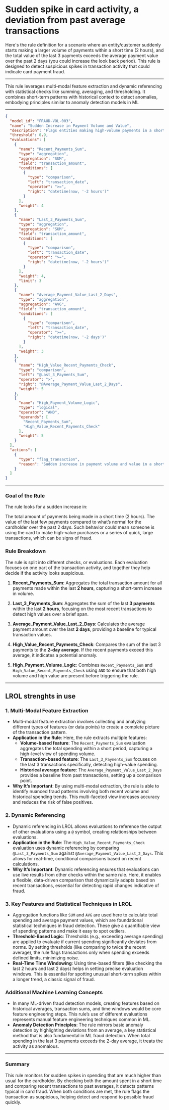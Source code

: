 # Sudden spike in card activity, a deviation from past average transactions

Here's the rule definition for a scenario where an entity/customer suddenly starts making a larger volume of payments within a short time (2 hours), and the total value of the last 3 payments exceeds the average payment value over the past 2 days (you could increase the look back period). This rule is designed to detect suspicious spikes in transaction activity that could indicate card payment fraud. 


---

This rule leverages multi-modal feature extraction and dynamic referencing with statistical checks like summing, averaging, and thresholding. It combines short-term patterns with historical context to detect anomalies, embodying principles similar to anomaly detection models in ML

---

```json
{
  "model_id": "FRAUD-VOL-003",
  "name": "Sudden Increase in Payment Volume and Value",
  "description": "Flags entities making high-volume payments in a short period, with recent payment totals exceeding average payment values over the last 2 days.",
  "threshold": 0.9,
  "evaluations": [
    {
      "name": "Recent_Payments_Sum",
      "type": "aggregation",
      "aggregation": "SUM",
      "field": "transaction_amount",
      "conditions": [
        {
          "type": "comparison",
          "left": "transaction_date",
          "operator": ">=",
          "right": "datetime(now, '-2 hours')"
        }
      ],
      "weight": 4
    },
    {
      "name": "Last_3_Payments_Sum",
      "type": "aggregation",
      "aggregation": "SUM",
      "field": "transaction_amount",
      "conditions": [
        {
          "type": "comparison",
          "left": "transaction_date",
          "operator": ">=",
          "right": "datetime(now, '-2 hours')"
        }
      ],
      "weight": 4,
      "limit": 3
    },
    {
      "name": "Average_Payment_Value_Last_2_Days",
      "type": "aggregation",
      "aggregation": "AVG",
      "field": "transaction_amount",
      "conditions": [
        {
          "type": "comparison",
          "left": "transaction_date",
          "operator": ">=",
          "right": "datetime(now, '-2 days')"
        }
      ],
      "weight": 3
    },
    {
      "name": "High_Value_Recent_Payments_Check",
      "type": "comparison",
      "left": "@Last_3_Payments_Sum",
      "operator": ">",
      "right": "@Average_Payment_Value_Last_2_Days",
      "weight": 5
    },
    {
      "name": "High_Payment_Volume_Logic",
      "type": "logical",
      "operator": "AND",
      "operands": [
        "Recent_Payments_Sum",
        "High_Value_Recent_Payments_Check"
      ],
      "weight": 5
    }
  ],
  "actions": [
    {
      "type": "flag_transaction",
      "reason": "Sudden increase in payment volume and value in a short period detected."
    }
  ]
}
```

---

### Goal of the Rule
The rule looks for a sudden increase in:

The total amount of payments being made in a short time (2 hours).
The value of the last few payments compared to what’s normal for the cardholder over the past 2 days.
Such behavior could mean someone is using the card to make high-value purchases or a series of quick, large transactions, which can be signs of fraud.

### Rule Breakdown
The rule is split into different checks, or evaluations. Each evaluation focuses on one part of the transaction activity, and together they help decide if the activity looks suspicious.

1. **Recent_Payments_Sum**: Aggregates the total transaction amount for all payments made within the last **2 hours**, capturing a short-term increase in volume.

2. **Last_3_Payments_Sum**: Aggregates the sum of the last **3 payments** within the last **2 hours**, focusing on the most recent transactions to detect high values over a brief span.

3. **Average_Payment_Value_Last_2_Days**: Calculates the average payment amount over the last **2 days**, providing a baseline for typical transaction values.

4. **High_Value_Recent_Payments_Check**: Compares the sum of the last 3 payments to the **2-day average**. If the recent payments exceed this average, it indicates a potential anomaly.

5. **High_Payment_Volume_Logic**: Combines `Recent_Payments_Sum` and `High_Value_Recent_Payments_Check` using `AND` to ensure that both high volume and high value are present before triggering the rule.

---
## LROL strenghts in use

### 1. **Multi-Modal Feature Extraction**
   - Multi-modal feature extraction involves collecting and analyzing different types of features (or data points) to create a complete picture of the transaction pattern.
   - **Application in the Rule**: Here, the rule extracts multiple features:
     - **Volume-based feature**: The `Recent_Payments_Sum` evaluation aggregates the total spending within a short period, capturing a high-level view of spending volume.
     - **Transaction-based feature**: The `Last_3_Payments_Sum` focuses on the last 3 transactions specifically, detecting high-value spending.
     - **Historical average feature**: The `Average_Payment_Value_Last_2_Days` provides a baseline from past transactions, setting up a comparison point.
   - **Why It’s Important**: By using multi-modal extraction, the rule is able to identify nuanced fraud patterns involving both recent volume and historical spending trends. This multi-faceted view increases accuracy and reduces the risk of false positives.

### 2. **Dynamic Referencing**
   - Dynamic referencing in LROL allows evaluations to reference the output of other evaluations using a `@` symbol, creating relationships between evaluations.
   - **Application in the Rule**: The `High_Value_Recent_Payments_Check` evaluation uses dynamic referencing by comparing `@Last_3_Payments_Sum` against `@Average_Payment_Value_Last_2_Days`. This allows for real-time, conditional comparisons based on recent calculations.
   - **Why It’s Important**: Dynamic referencing ensures that evaluations can use live results from other checks within the same rule. Here, it enables a flexible, data-driven comparison that dynamically adapts based on recent transactions, essential for detecting rapid changes indicative of fraud.

### 3. **Key Features and Statistical Techniques in LROL**
   - Aggregation functions like `SUM` and `AVG` are used here to calculate total spending and average payment values, which are foundational statistical techniques in fraud detection. These give a quantifiable view of spending patterns and make it easy to spot outliers.
   - **Threshold-Based Logic**: Thresholds (e.g., exceeding average spending) are applied to evaluate if current spending significantly deviates from norms. By setting thresholds (like comparing to twice the recent average), the rule flags transactions only when spending exceeds defined limits, minimizing noise.
   - **Real-Time Time Windowing**: Using time-based filters (like checking the last 2 hours and last 2 days) helps in setting precise evaluation windows. This is essential for spotting unusual short-term spikes within a longer trend, a classic signal of fraud.

### Additional Machine Learning Concepts
   - In many ML-driven fraud detection models, creating features based on historical averages, transaction sums, and time windows would be core feature engineering steps. This rule’s use of different evaluations represents manual feature engineering techniques common in ML.
   - **Anomaly Detection Principles**: The rule mirrors basic anomaly detection by highlighting deviations from an average, a key statistical method that is also fundamental in ML fraud detection. When total spending in the last 3 payments exceeds the 2-day average, it treats the activity as anomalous.

---

### Summary

This rule monitors for sudden spikes in spending that are much higher than usual for the cardholder. By checking both the amount spent in a short time and comparing recent transactions to past averages, it detects patterns typical in card fraud. When both conditions are met, the rule flags the transaction as suspicious, helping detect and respond to possible fraud quickly.